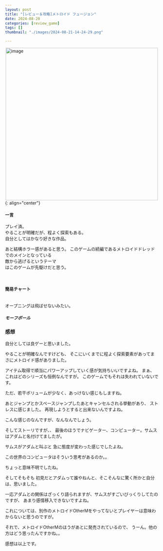 ```yaml
---
layout: post
title: "[レビュー＆攻略]メトロイド フュージョン"
date: 2024-08-20
categories: [review_game]
tags: []
thumbnail: "./images/2024-08-21-14-24-29.png"

---
```


<img src="{{ './images/2024-09-25-07-03-49.png' }}" alt="image" width="500" style="display: block; margin: auto;"/>  
{: align="center"}
  
<br>
  

#### 一言
プレイ済。  
やることが明確だが、程よく探索もある。  
自分としてはかなり好きな作品。  
  
あと結構ホラー感があると思う。
このゲームの続編であるメトロイドドレッドでのメインとなっている  
敵から逃げるというテーマ  
はこのゲームが先駆けだと思う。  
  

<br>
  

#### 簡易チャート  
<br>
オープニングは飛ばせないみたい。  
  
##### モーフボール



### 感想

自分としては良ゲーと思いました。

やることが明確なんですけども、
そこにいくまでに程よく探索要素があってまさにメトロイド感がありました。  

アイテム取得で順当にパワーアップしていく感が気持ちいいですよね。
まぁ、これはどのシリーズも恒例なんですが。
このゲームでもそれは失われていないです。

ただ、若干ボリュームが少なく、あっけない感じもしますね。

あとジャンプとかスペースジャンプしたあとキャンセルされる挙動があり、
ストレスに感じました。
再現しようとすると出来ないんですよね。

こんな感じのなんですが、なんなんでしょう。


そしてストーリですが、、
最後のほうでナビゲーター、コンピューター。サムスはアダムと名付けてましたが。

サムスがアダムと叫ぶと
急に態度が変わった感じでしたよね。

この世界のコンピュータはそういう思考があるのか。。

ちょっと意味不明でしたね。

そしてそもそも
初見だとアダムって誰やねんと、そこそんなに驚く所かと自分は、思いました。

一応アダムとの関係はざっくり語られますが、サムスがすごいびっくりしてたのですが、
あまり感情移入できないですよね。

これについては、別作のメトロイドOtherMをやってないとプレイヤーは意味わからないと思うのですが。  

それで、メトロイドOtherMのほうがあとに発売されているので、
うーん。他の方はどう思ったんですかね。。

感想は以上です。